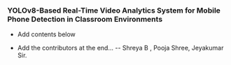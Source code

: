 ### YOLOv8-Based Real-Time Video Analytics System for Mobile Phone Detection in Classroom Environments

- Add contents below

- Add the contributors at the end...
-- Shreya B , Pooja Shree, Jeyakumar Sir.
